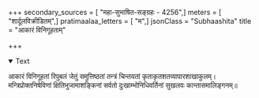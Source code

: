 +++
secondary_sources = [ "महा-सुभाषित-सङ्ग्रहः - 4256",]
meters = [ "शार्दूलविक्रीडितम्",]
pratimaalaa_letters = [ "म",]
jsonClass = "Subhaashita"
title = "आकारं विनिगूहताम्"

+++

<details open><summary>Text</summary>

आकारं विनिगूहतां रिपुबलं जेतुं समुत्तिष्ठतां तन्त्रं चिन्तयतां कृताकृतशतव्यापारशाखाकुलम्।  
मन्त्रिप्रोक्तनिषेविणां क्षितिभुजामाशङ्किनां सर्वतो दुःखाम्भोनिधिवर्तिनां सुखलवः कान्तासमालिङ्गनम्॥
</details>
